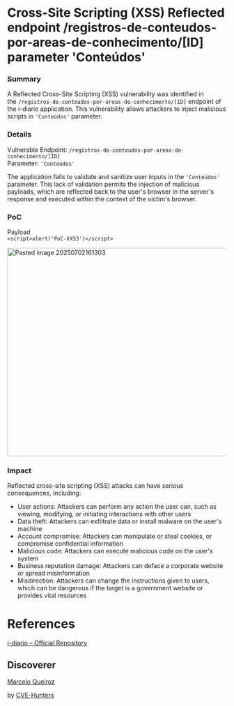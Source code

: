 # Cross-Site Scripting (XSS) Reflected endpoint  /registros-de-conteudos-por-areas-de-conhecimento/[ID] parameter 'Conteúdos'

### Summary

A Reflected Cross-Site Scripting (XSS) vulnerability was identified in the `/registros-de-conteudos-por-areas-de-conhecimento/[ID]` endpoint of the i-diario application. This vulnerability allows attackers to inject malicious scripts in `'Conteúdos'` parameter.

### Details

Vulnerable Endpoint: `/registros-de-conteudos-por-areas-de-conhecimento/[ID]`  
Parameter: `'Conteúdos'`

The application fails to validate and sanitize user inputs in the `'Conteúdos'` parameter. This lack of validation permits the injection of malicious payloads, which are reflected back to the user's browser in the server's response and executed within the context of the victim's browser.

### PoC

Payload  
`<script>alert('PoC-XXS3')</script>`

<img width="1343" height="478" alt="Pasted image 20250702161303" src="https://github.com/user-attachments/assets/cc594a39-1f25-4aa8-832f-c0b5a7a7aa07" />


### Impact

Reflected cross-site scripting (XSS) attacks can have serious consequences, including:

- User actions: Attackers can perform any action the user can, such as viewing, modifying, or initiating interactions with other users
- Data theft: Attackers can exfiltrate data or install malware on the user's machine
- Account compromise: Attackers can manipulate or steal cookies, or compromise confidential information
- Malicious code: Attackers can execute malicious code on the user's system
- Business reputation damage: Attackers can deface a corporate website or spread misinformation
- Misdirection: Attackers can change the instructions given to users, which can be dangerous if the target is a government website or provides vital resources

# References

[i-diario – Official Repository](https://github.com/portabilis/i-diario)

## Discoverer

[Marcelo Queiroz](www.linkedin.com/in/marceloqueirozjr) 

by [CVE-Hunters](https://github.com/Sec-Dojo-Cyber-House/cve-hunters)
